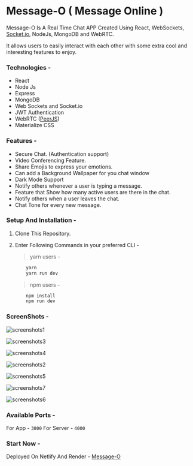 # Message-O ( Message Online )

Message-O Is A Real Time Chat APP Created Using React, WebSockets, [Socket.io](https://socket.io/ "socket.io library"), NodeJs, MongoDB and WebRTC.

It allows users to easily interact with each other with some extra cool and interesting features to enjoy.

### Technologies -

- React
- Node Js
- Express
- MongoDB
- Web Sockets and Socket.io
- JWT Authentication
- WebRTC ([PeerJS](https://peerjs.com/))
- Materialize CSS

### Features -

- Secure Chat. (Authentication support)
- Video Conferencing Feature.
- Share Emojis to express your emotions.
- Can add a Background Wallpaper for you chat window
- Dark Mode Support
- Notify others whenever a user is typing a message.
- Feature that Show how many active users are there in the chat.
- Notify others when a user leaves the chat.
- Chat Tone for every new message.

### Setup And Installation -

1. Clone This Repository.
2. Enter Following Commands in your preferred CLI -
    > yarn users -
    ```js
        yarn
        yarn run dev
    ```
    > npm users -

    ```js
        npm install
        npm run dev
    ```

### ScreenShots -

![screenshots1](/screenshots/screenshot1.jpg)

![screenshots3](/screenshots/screenshot3.jpg)

![screenshots4](/screenshots/screenshot4.jpg)

![screenshots2](/screenshots/screenshot2.jpg)

![screenshots5](/screenshots/screenshot5.jpg)

![screenshots7](/screenshots/screenshot7.jpg)

![screenshots6](/screenshots/screenshot6.jpg)

### Available Ports -

For App - `3000`
For Server - `4000` 

### Start Now -
Deployed On Netlify And Render - 
[Message-O](https://message-o.netlify.app)
